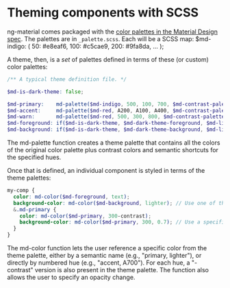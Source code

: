 # Theming components with SCSS
ng-material comes packaged with the [color palettes in the Material Design spec](https://www.google.com/design/spec/style/color.html#color-color-palette).
The palettes are in `_palette.scss`.
Each will be a SCSS map:
$md-indigo: (
  50: #e8eaf6,
  100: #c5cae9,
  200: #9fa8da,
  ...
);

A theme, then, is a _set_ of palettes defined in terms of these (or custom) color palettes:

```scss
/** A typical theme definition file. */  

$md-is-dark-theme: false;

$md-primary:    md-palette($md-indigo, 500, 100, 700, $md-contrast-palettes);
$md-accent:     md-palette($md-red, A200, A100, A400, $md-contrast-palettes);
$md-warn:       md-palette($md-red, 500, 300, 800, $md-contrast-palettes);
$md-foreground: if($md-is-dark-theme, $md-dark-theme-foreground, $md-light-theme-foreground);
$md-background: if($md-is-dark-theme, $md-dark-theme-background, $md-light-theme-background);
```

The md-palette function creates a theme palette that contains all the colors of the original color 
palette plus contrast colors and semantic shortcuts for the specified hues.


Once that is defined, an individual component is styled in terms of the theme palettes:
```scss
my-comp {
  color: md-color($md-foreground, text); 
  background-color: md-color($md-background, lighter); // Use one of the configured hue by semantic name.
  &.md-primary {
    color: md-color($md-primary, 300-contrast); 
    background-color: md-color($md-primary, 300, 0.7); // Use a specific hue and opacity
  }
}
```

The md-color function lets the user reference a specific color from the theme palette, 
either by a semantic name (e.g., "primary, lighter"), or directly by numbered hue 
(e.g., "accent, A700"). For each hue, a "-contrast" version is also present in the theme palette. 
The function also allows the user to specify an opacity change.
